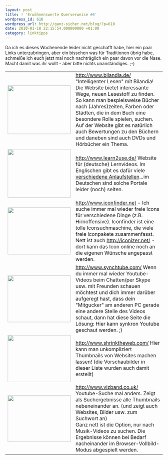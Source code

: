 ```yaml
---
layout: post
title: ! 'Erwähnenswerte Querverweise #6'
wordpress_id: 610
wordpress_url: http://ganz-sicher.net/blog/?p=610
date: 2010-01-18 22:15:54.000000000 +01:00
category: linktipps
---
```

Da ich es dieses Wochenende leider nicht geschafft habe, hier ein paar Links unterzubringen, aber ein bisschen was für Traditionen übrig habe, schmeiße ich euch jetzt mal noch nachträglich ein paar davon vor die Nase. Macht damit was ihr wollt - aber bitte nichts unanständiges. ;-)

<!--more-->
<table border="0" cellspacing="5">
<tbody>
<tr>
<td><img class="borderimg" title="bilandia" src="/wp-content/uploads/bilania.jpeg" alt="" width="201" height="155" /></td>
<td><a href="http://www.bilandia.de/" target="_blank">http://www.bilandia.de/</a>
"Intelligenter Lesen" mit Bilandia! Die Website bietet interessante Wege, neuen Lesestoff zu finden. So kann man bespielsweise Bücher nach (Jahres)zeiten, Farben oder Städten, die in dem Buch eine besondere Rolle spielen, suchen. Auf der Website gibt es natürlich auch Bewertungen zu den Büchern und daneben sind auch DVDs und Hörbücher ein Thema.</td>
</tr>

<tr>
<td><img class="borderimg" title="learn2use" src="/wp-content/uploads/learn2use.jpeg" alt="" width="201" height="155" /></td>
<td><a href="http://www.learn2use.de/">http://www.learn2use.de/</a>
Website für (deutsche) Lernvideos. Im Englischen gibt es dafür viele <a href="http://mashable.com/2007/05/14/video-howtos/">verschiedene Anlaufstellen</a>...im Deutschen sind solche Portale leider (noch) selten.</td>
</tr>

<tr>
<td>
<div>
<div><img class="borderimg" title="iconfinder" src="/wp-content/uploads/iconfinder.jpeg" alt="" width="201" height="150" /></div>
</div></td>
<td><div>
<a href="http://www.iconfinder.net/">http://www.iconfinder.net</a> - Ich suche immer mal wieder freie Icons für verschiedene Dinge (z.B. Hirnoffensive). Iconfinder ist eine tolle Iconsuchmaschine, die viele freie Iconpakete zusammenfasst.
<div>Nett ist auch <a href="http://iconizer.net/">http://iconizer.net/</a> - dort kann das Icon online noch an die eigenen Wünsche angepasst werden.</div>
</div></td>
</tr>

<tr>
<td>
<div><img class="borderimg" title="synchtube" src="/wp-content/uploads/synchtube.jpeg" alt="" width="201" height="149" /></div></td>
<td><a href="http://www.synchtube.com/">http://www.synchtube.com/</a>
Wenn du immer mal wieder Youtube-Videos beim Chatten/per Skype usw. mit Freunden schauen möchtest und dich immer darüber aufgeregt hast, dass dein "Mitgucker" am anderen PC gerade eine andere Stelle des Videos schaut, dann hat diese Seite die Lösung: Hier kann synkron Youtube geschaut werden. ;)</td>
</tr>

<tr>
<td><img class="borderimg" title="shrinktheweb" src="/wp-content/uploads/shrinktheweb1.jpeg" alt="" width="201" height="150" /></td>
<td><a href=" http://www.shrinktheweb.com/" target="_blank">http://www.shrinktheweb.com/</a>
Hier kann man unkompliziert Thumbnails von Websites machen lassen! (die Vorschaubilder in dieser Liste wurden auch damit erstellt)</td>
</tr>

<tr>
<td>
<img class="borderimg" title="vizband" src="/wp-content/uploads/vizband.jpeg" alt="" width="201" height="149" /></td>
<td>
<div><a href="http://www.vizband.co.uk/" target="_blank">http://www.vizband.co.uk/</a>
Youtube-Suche mal anders. Zeigt als Suchergebnisse alle Thumbnails nebeneinander an. (und zeigt auch Websites, Bilder usw. zum Suchwort an)</div>
<div>Ganz nett ist die Option, nur nach Musik-Videos zu suchen. Die Ergebnisse können bei Bedarf nacheinander im Browser-Vollbild-Modus abgespielt werden.</div></td>
</tr>
</tbody>
</table>
